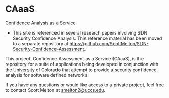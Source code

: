 # CAaaS
Confidence Analysis as a Service

* This site is referenced in several research papers involving SDN Security Confidence Analysis.  This reference material has been moved to a separate repository at https://github.com/ScottMelton/SDN-Security-Confidence-Assessment.

This project, Confidence Assessment as a Service (CAaaS), is the repository for a suite of applications being developed in conjunction with the University of Colorado that attempt to provide a security confidence analysis for software defined networks.

If you have any questions or would like access to a private project, feel free to contact Scott Melton at smelton2@uccs.edu.
